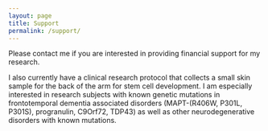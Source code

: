 ```yaml
---
layout: page
title: Support
permalink: /support/
---
```


Please contact me if you are interested in providing financial support for my research.

I also currently have a clinical research protocol that collects a small skin sample for the back of the arm for stem cell development.  I am especially interested in research subjects with known genetic mutations in frontotemporal dementia associated disorders (MAPT-(R406W, P301L, P301S), progranulin, C9Orf72, TDP43) as well as other neurodegenerative disorders with known mutations. 
